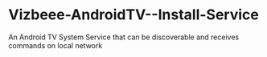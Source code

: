 # Vizbeee-AndroidTV--Install-Service
An Android TV System Service that can be discoverable and receives commands on local network
